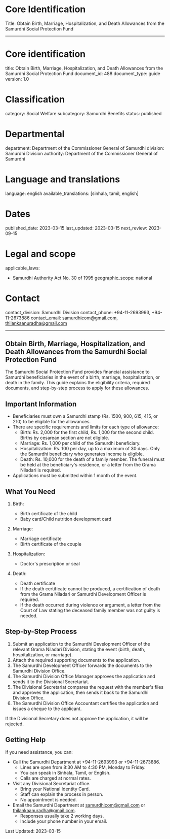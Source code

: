 # Core Identification
Title: Obtain Birth, Marriage, Hospitalization, and Death Allowances from the Samurdhi Social Protection Fund

---
# Core identification
title: Obtain Birth, Marriage, Hospitalization, and Death Allowances from the Samurdhi Social Protection Fund
document_id: 488
document_type: guide
version: 1.0

# Classification
category: Social Welfare
subcategory: Samurdhi Benefits
status: published

# Departmental
department: Department of the Commissioner General of Samurdhi
division: Samurdhi Division
authority: Department of the Commissioner General of Samurdhi

# Language and translations
language: english
available_translations: [sinhala, tamil, english]

# Dates
published_date: 2023-03-15
last_updated: 2023-03-15
next_review: 2023-09-15

# Legal and scope
applicable_laws:
- Samurdhi Authority Act No. 30 of 1995
geographic_scope: national

# Contact
contact_division: Samurdhi Division
contact_phone: +94-11-2693993, +94-11-2673886
contact_email: samurdhicom@gmail.com, thilankaanuradha@gmail.com

---

## Obtain Birth, Marriage, Hospitalization, and Death Allowances from the Samurdhi Social Protection Fund

The Samurdhi Social Protection Fund provides financial assistance to Samurdhi beneficiaries in the event of a birth, marriage, hospitalization, or death in the family. This guide explains the eligibility criteria, required documents, and step-by-step process to apply for these allowances.

## Important Information

- Beneficiaries must own a Samurdhi stamp (Rs. 1500, 900, 615, 415, or 210) to be eligible for the allowances.
- There are specific requirements and limits for each type of allowance:
  - Birth: Rs. 2,000 for the first child, Rs. 1,000 for the second child. Births by cesarean section are not eligible.
  - Marriage: Rs. 1,000 per child of the Samurdhi beneficiary.
  - Hospitalization: Rs. 100 per day, up to a maximum of 30 days. Only the Samurdhi beneficiary who generates income is eligible.
  - Death: Rs. 10,000 for the death of a family member. The funeral must be held at the beneficiary's residence, or a letter from the Grama Niladari is required.
- Applications must be submitted within 1 month of the event.

## What You Need

1. Birth:
   - Birth certificate of the child
   - Baby card/Child nutrition development card

2. Marriage:
   - Marriage certificate
   - Birth certificate of the couple

3. Hospitalization:
   - Doctor's prescription or seal

4. Death:
   - Death certificate
   - If the death certificate cannot be produced, a certification of death from the Grama Niladari or Samurdhi Development Officer is required.
   - If the death occurred during violence or argument, a letter from the Court of Law stating the deceased family member was not guilty is needed.

## Step-by-Step Process

1. Submit an application to the Samurdhi Development Officer of the relevant Grama Niladari Division, stating the event (birth, death, hospitalization, or marriage).
2. Attach the required supporting documents to the application.
3. The Samurdhi Development Officer forwards the documents to the Samurdhi Division Office.
4. The Samurdhi Division Office Manager approves the application and sends it to the Divisional Secretariat.
5. The Divisional Secretariat compares the request with the member's files and approves the application, then sends it back to the Samurdhi Division Office.
6. The Samurdhi Division Office Accountant certifies the application and issues a cheque to the applicant.

If the Divisional Secretary does not approve the application, it will be rejected.

## Getting Help

If you need assistance, you can:

- Call the Samurdhi Department at +94-11-2693993 or +94-11-2673886.
  - Lines are open from 8:30 AM to 4:30 PM, Monday to Friday.
  - You can speak in Sinhala, Tamil, or English.
  - Calls are charged at normal rates.
- Visit any Divisional Secretariat office.
  - Bring your National Identity Card.
  - Staff can explain the process in person.
  - No appointment is needed.
- Email the Samurdhi Department at samurdhicom@gmail.com or thilankaanuradha@gmail.com.
  - Responses usually take 2 working days.
  - Include your phone number in your email.

Last Updated: 2023-03-15